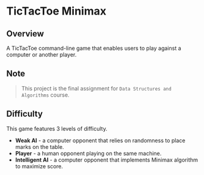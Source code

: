 # TicTacToe Minimax

## Overview

A TicTacToe command-line game that enables users to play against a computer or another player.

## Note

> This project is the final assignment for `Data Structures and Algorithms` course.

## Difficulty

This game features 3 levels of difficulty.

* **Weak AI** - a computer opponent that relies on randomness to place marks on the table.
* **Player** - a human opponent playing on the same machine.
* **Intelligent AI** - a computer opponent that implements Minimax algorithm to maximize score.
